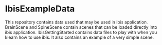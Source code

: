# IbisExampleData
This repository contains data used that may be used in ibis application.
BrainScene and SpineScene contain scenes that can be loaded directly into ibis application.
IbisGettingStarted contains data files to play with when you klearn how to use ibis. It also contains an example of a very simple scene.

